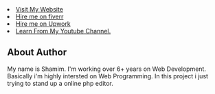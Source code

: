 
<div class="button-group minor-group">
    <li><a target="_blank" href="https://codepopular.com" class="big button primary">Visit My Website</a> </li>
    <li><a target="_blank" href="https://www.fiverr.com/shamimtpi?up_rollout=true" class="big button">Hire me on fiverr</a></li>
    <li><a target="_blank" href="https://www.upwork.com/freelancers/~017fb32e9d045c4ef3" class="big button">Hire me on Upwork</a></li>
    <li><a target="_blank" href="https://www.youtube.com/codepopular?sub_confirmation=1" class="big button">Learn From My Youtube Channel.</a></li>
</div>


## About Author

My name is Shamim. I'm working over 6+ years on Web Development. Basically i'm highly intersted on Web Programming. In this project i just trying to stand up a online php editor. 
